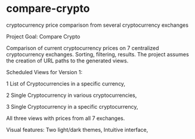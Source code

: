 # compare-crypto
cryptocurrency price comparison from several cryptocurrency exchanges

Project Goal: Compare Crypto

Comparison of current cryptocurrency prices on 7 centralized cryptocurrency exchanges. Sorting, filtering, results.
The project assumes the creation of URL paths to the generated views.

Scheduled Views for Version 1:

1 List of Cryptocurrencies in a specific currency,

2 Single Cryptocurrency in various cryptocurrencies,

3 Single Cryptocurrency in a specific cryptocurrency,

All three views with prices from all 7 exchanges.

Visual features:
Two light/dark themes,
Intuitive interface,
